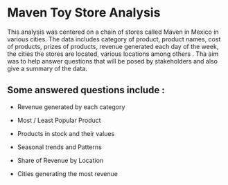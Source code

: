 # Maven Toy Store Analysis

This analysis was centered on a chain of stores called Maven in Mexico in various cities. The data includes
category of product, product names, cost of products, prizes of products, revenue generated each day of the
week, the cities the stores are located, various locations among others .
Tha aim was to help answer questions that will be posed by stakeholders and also give a summary of the data.
## Some answered questions include :

- Revenue generated by each category

- Most / Least Popular Product

- Products in stock and their values

- Seasonal trends and Patterns

- Share of Revenue by Location 

- Cities generating the most revenue
